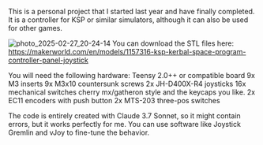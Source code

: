 This is a personal project that I started last year and have finally completed. It is a controller for KSP or similar simulators, although it can also be used for other games.

![photo_2025-02-27_20-24-14](https://github.com/user-attachments/assets/650bc3cc-d2a0-410d-9794-ba6666aab439)
You can download the STL files here: https://makerworld.com/en/models/1157316-ksp-kerbal-space-program-controller-panel-joystick

You will need the following hardware:
  Teensy 2.0++ or compatible board
  9x M3 inserts
  9x M3x10 countersunk screws
  2x JH-D400X-R4 joysticks
  16x mechanical switches cherry mx/gatheron style and the keycaps you like.
  2x EC11 encoders with push button
  2x MTS-203 three-pos switches

The code is entirely created with Claude 3.7 Sonnet, so it might contain errors, but it works perfectly for me.
You can use software like Joystick Gremlin and vJoy to fine-tune the behavior.
